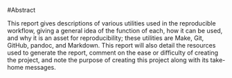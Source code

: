 #Abstract

This report gives descriptions of various utilities used in the reproducible
workflow, giving a general idea of the function of each, how it can be used,
and why it is an asset for reproducibility; these utilities are Make, Git,
GitHub, pandoc, and Markdown. This report will also detail the resources
used to generate the report, comment on the ease or difficulty of creating
the project, and note the purpose of creating this project along with its
take-home messages.



